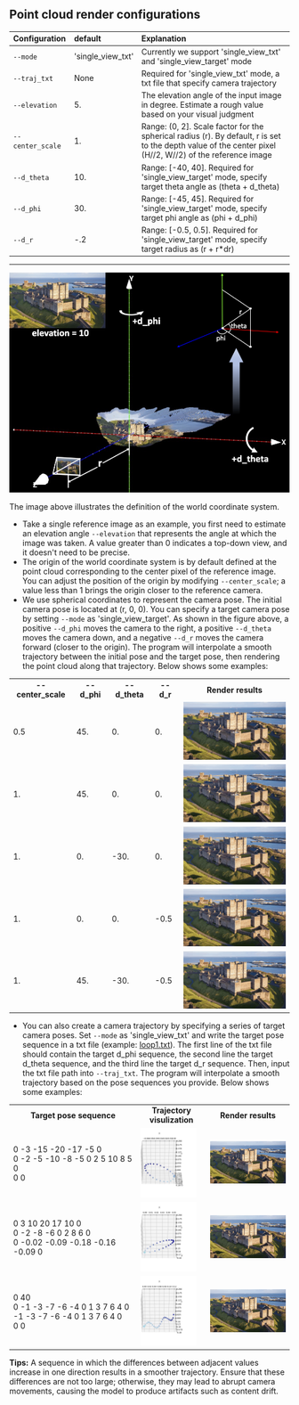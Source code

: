 ## Point cloud render configurations
| Configuration | default |   Explanation  | 
|:------------- |:----- | :------------- |
| `--mode` | 'single_view_txt' | Currently we support 'single_view_txt' and 'single_view_target' mode|
| `--traj_txt` | None | Required for 'single_view_txt' mode, a txt file that specify camera trajectory |
| `--elevation` | 5. | The elevation angle of the input image in degree. Estimate a rough value based on your visual judgment |
| `--center_scale` | 1. | Range: (0, 2]. Scale factor for the spherical radius (r). By default, r is set to the depth value of the center pixel (H//2, W//2) of the reference image |
| `--d_theta` | 10. | Range: [-40, 40]. Required for 'single_view_target' mode, specify target theta angle as (theta + d_theta) |
| `--d_phi` | 30. | Range: [-45, 45]. Required for 'single_view_target' mode, specify target phi angle as (phi + d_phi) |
| `--d_r` | -.2 | Range: [-0.5, 0.5]. Required for 'single_view_target' mode, specify target radius as (r + r*dr) |

<hr>

![fig](../assets/doc_world.png)

The image above illustrates the definition of the world coordinate system. 
- Take a single reference image as an example, you first need to estimate an elevation angle `--elevation` that represents the angle at which the image was taken. A value greater than 0 indicates a top-down view, and it doesn't need to be precise.
- The origin of the world coordinate system is by default defined at the point cloud corresponding to the center pixel of the reference image. You can adjust the position of the origin by modifying `--center_scale`; a value less than 1 brings the origin closer to the reference camera.
- We use spherical coordinates to represent the camera pose. The initial camera pose is located at (r, 0, 0). You can specify a target camera pose by setting `--mode` as 'single_view_target'. As shown in the figure above, a positive `--d_phi` moves the camera to the right, a positive `--d_theta` moves the camera down, and a negative `--d_r` moves the camera forward (closer to the origin). The program will interpolate a smooth trajectory between the initial pose and the target pose, then rendering the point cloud along that trajectory. Below shows some examples:
<table class="center">
    <tr style="font-weight: bolder;text-align:center;">
        <td> --center_scale </td>
        <td> --d_phi </td>
        <td> --d_theta </td>
        <td> --d_r </td>
        <td>Render results</td>
    </tr>
   <tr>
  <td>
    0.5
  </td>
  <td>
    45.
  </td>
  <td>
    0.
  </td>
  <td>
    0.
  </td>
  <td>
    <img src=../assets/doc_tgt_scale5.gif width="250">
  </td>
  </tr>
   <tr>
  <td>
    1.
  </td>
  <td>
    45.
  </td>
  <td>
    0.
  </td>
  <td>
    0.
  </td>
  <td>
    <img src=../assets/doc_tgt_phi45.gif width="250">
  </td>
  </tr>
     <tr>
  <td>
    1.
  </td>
  <td>
    0.
  </td>
  <td>
    -30.
  </td>
  <td>
    0.
  </td>
  <td>
     <img src=../assets/doc_tgt_theta30.gif width="250">
  </td>
  </tr>
     <tr>
  <td>
    1.
  </td>
  <td>
    0.
  </td>
  <td>
    0.
  </td>
  <td>
   -0.5
  </td>
  <td>
    <img src=../assets/doc_tgt_r5.gif width="250">
  </td>
  </tr>
     <tr>
  <td>
    1.
  </td>
  <td>
    45.
  </td>
  <td>
    -30.
  </td>
  <td>
    -0.5
  </td>
  <td>
     <img src=../assets/doc_tgt_combine.gif width="250">
  </td>
  </tr>
</table>

- You can also create a camera trajectory by specifying a series of target camera poses. Set `--mode` as 'single_view_txt' and write the target pose sequence in a txt file (example: [loop1.txt](../assets/loop1.txt)). The first line of the txt file should contain the target d_phi sequence, the second line the target d_theta sequence, and the third line the target d_r sequence. Then, input the txt file path into `--traj_txt`. The program will interpolate a smooth trajectory based on the pose sequences you provide. Below shows some examples:
<table class="center">
    <tr style="font-weight: bolder;text-align:center;">
        <td> Target pose sequence </td>
        <td> Trajectory visulization </td>
        <td>Render results</td>
    </tr>
   <tr>
  <td>
0 -3 -15 -20 -17 -5 0 <br>
0 -2 -5 -10 -8 -5 0 2 5 10 8 5 0 <br>
0  0
  </td>
  <td>
    <img src=../assets/loop1_traj.gif width="100">
  </td>
  <td>
    <img src=../assets/loop1_render.gif width="250">
  </td>
  </tr>
     <tr>
  <td>
0 3 10 20 17 10 0 <br>
0 -2 -8 -6 0 2 8 6 0 <br>
0 -0.02 -0.09 -0.18 -0.16 -0.09 0
  </td>
  
  <td>
    <img src=../assets/loop2_traj.gif width="100">
  </td>
  <td>
    <img src=../assets/loop2_render.gif width="250">
  </td>
  </tr>
         <tr>
  <td>
0  40 <br>
0 -1 -3 -7 -6 -4 0 1 3 7 6 4 0 -1 -3 -7 -6 -4 0 1 3 7 6 4 0 <br>
0  0
  </td>
  <td>
    <img src=../assets/wave_traj.gif width="100">
  </td>
  <td>
    <img src=../assets/wave_render.gif width="250">
  </td>
  </tr>
</table>

**Tips:** A sequence in which the differences between adjacent values increase in one direction results in a smoother trajectory. Ensure that these differences are not too large; otherwise, they may lead to abrupt camera movements, causing the model to produce artifacts such as content drift.


